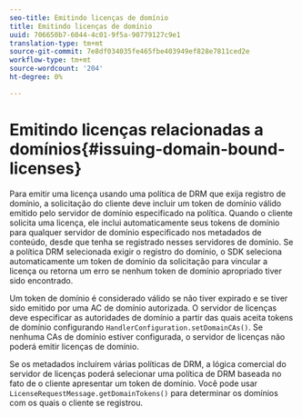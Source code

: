 ```yaml
---
seo-title: Emitindo licenças de domínio
title: Emitindo licenças de domínio
uuid: 706650b7-6044-4c01-9f5a-90779127c9e1
translation-type: tm+mt
source-git-commit: 7e8df034035fe465fbe403949ef828e7811ced2e
workflow-type: tm+mt
source-wordcount: '204'
ht-degree: 0%

---
```



# Emitindo licenças relacionadas a domínios{#issuing-domain-bound-licenses}

Para emitir uma licença usando uma política de DRM que exija registro de domínio, a solicitação do cliente deve incluir um token de domínio válido emitido pelo servidor de domínio especificado na política. Quando o cliente solicita uma licença, ele inclui automaticamente seus tokens de domínio para qualquer servidor de domínio especificado nos metadados de conteúdo, desde que tenha se registrado nesses servidores de domínio. Se a política DRM selecionada exigir o registro do domínio, o SDK seleciona automaticamente um token de domínio da solicitação para vincular a licença ou retorna um erro se nenhum token de domínio apropriado tiver sido encontrado.

Um token de domínio é considerado válido se não tiver expirado e se tiver sido emitido por uma AC de domínio autorizada. O servidor de licenças deve especificar as autoridades de domínio a partir das quais aceita tokens de domínio configurando `HandlerConfiguration.setDomainCAs()`. Se nenhuma CAs de domínio estiver configurada, o servidor de licenças não poderá emitir licenças de domínio.

Se os metadados incluírem várias políticas de DRM, a lógica comercial do servidor de licenças poderá selecionar uma política de DRM baseada no fato de o cliente apresentar um token de domínio. Você pode usar `LicenseRequestMessage.getDomainTokens()` para determinar os domínios com os quais o cliente se registrou.
